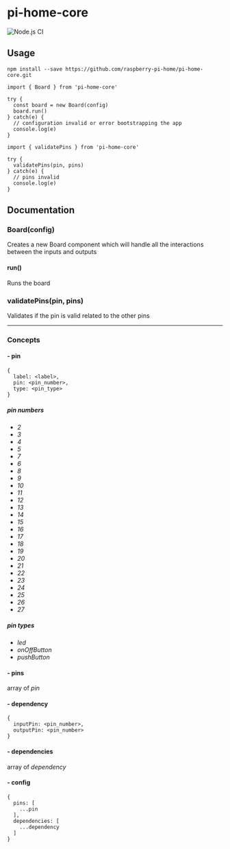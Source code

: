 # pi-home-core

![Node.js CI](https://github.com/raspberry-pi-home/pi-home-core/workflows/Node.js%20CI/badge.svg)

## Usage

```
npm install --save https://github.com/raspberry-pi-home/pi-home-core.git
```

```
import { Board } from 'pi-home-core'

try {
  const board = new Board(config)
  board.run()
} catch(e) {
  // configuration invalid or error bootstrapping the app
  console.log(e)
}
```

```
import { validatePins } from 'pi-home-core'

try {
  validatePins(pin, pins)
} catch(e) {
  // pins invalid
  console.log(e)
}
```

## Documentation

### Board(config)
Creates a new Board component which will handle all the interactions between the inputs and outputs

#### run()
Runs the board

### validatePins(pin, pins)
Validates if the pin is valid related to the other pins

---

### Concepts

#### - pin
```
{
  label: <label>,
  pin: <pin_number>,
  type: <pin_type>
}
```

##### pin numbers
* *2*
* *3*
* *4*
* *5*
* *7*
* *6*
* *8*
* *9*
* *10*
* *11*
* *12*
* *13*
* *14*
* *15*
* *16*
* *17*
* *18*
* *19*
* *20*
* *21*
* *22*
* *23*
* *24*
* *25*
* *26*
* *27*

##### pin types
* *led*
* *onOffButton*
* *pushButton*

#### - pins
array of *pin*

#### - dependency
```
{
  inputPin: <pin_number>,
  outputPin: <pin_number>
}
```

#### - dependencies
array of *dependency*

#### - config
```
{
  pins: [
    ...pin
  ],
  dependencies: [
    ...dependency
  ]
}
```
